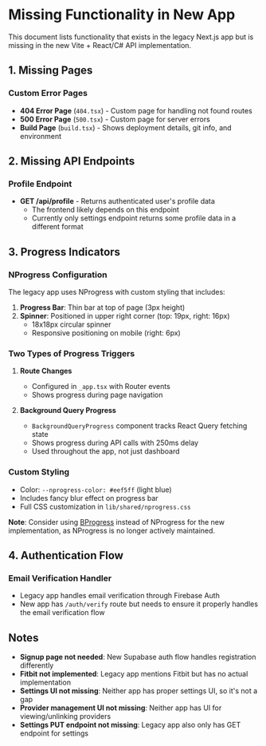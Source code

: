 # Missing Functionality in New App

This document lists functionality that exists in the legacy Next.js app but is missing in the new Vite + React/C# API implementation.

## 1. Missing Pages

### Custom Error Pages
- **404 Error Page** (`404.tsx`) - Custom page for handling not found routes
- **500 Error Page** (`500.tsx`) - Custom page for server errors  
- **Build Page** (`build.tsx`) - Shows deployment details, git info, and environment

## 2. Missing API Endpoints

### Profile Endpoint
- **GET /api/profile** - Returns authenticated user's profile data
  - The frontend likely depends on this endpoint
  - Currently only settings endpoint returns some profile data in a different format

## 3. Progress Indicators

### NProgress Configuration
The legacy app uses NProgress with custom styling that includes:

1. **Progress Bar**: Thin bar at top of page (3px height)
2. **Spinner**: Positioned in upper right corner (top: 19px, right: 16px)
   - 18x18px circular spinner
   - Responsive positioning on mobile (right: 6px)
   
### Two Types of Progress Triggers

1. **Route Changes**
   - Configured in `_app.tsx` with Router events
   - Shows progress during page navigation

2. **Background Query Progress**
   - `BackgroundQueryProgress` component tracks React Query fetching state
   - Shows progress during API calls with 250ms delay
   - Used throughout the app, not just dashboard

### Custom Styling
- Color: `--nprogress-color: #eef5ff` (light blue)
- Includes fancy blur effect on progress bar
- Full CSS customization in `lib/shared/nprogress.css`

**Note**: Consider using [BProgress](https://bprogress.vercel.app/docs) instead of NProgress for the new implementation, as NProgress is no longer actively maintained.

## 4. Authentication Flow

### Email Verification Handler
- Legacy app handles email verification through Firebase Auth
- New app has `/auth/verify` route but needs to ensure it properly handles the email verification flow

## Notes

- **Signup page not needed**: New Supabase auth flow handles registration differently
- **Fitbit not implemented**: Legacy app mentions Fitbit but has no actual implementation
- **Settings UI not missing**: Neither app has proper settings UI, so it's not a gap
- **Provider management UI not missing**: Neither app has UI for viewing/unlinking providers
- **Settings PUT endpoint not missing**: Legacy app also only has GET endpoint for settings